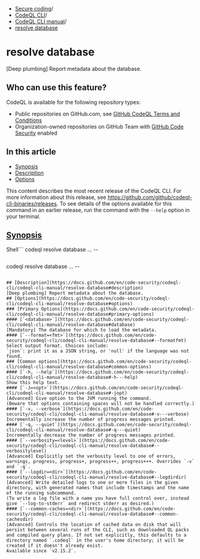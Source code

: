   * [Secure coding](https://docs.github.com/en/code-security "Secure coding")/
  * [CodeQL CLI](https://docs.github.com/en/code-security/codeql-cli "CodeQL CLI")/
  * [CodeQL CLI manual](https://docs.github.com/en/code-security/codeql-cli/codeql-cli-manual "CodeQL CLI manual")/
  * [resolve database](https://docs.github.com/en/code-security/codeql-cli/codeql-cli-manual/resolve-database "resolve database")


# resolve database
[Deep plumbing] Report metadata about the database.
## Who can use this feature?
CodeQL is available for the following repository types:
  * Public repositories on GitHub.com, see [GitHub CodeQL Terms and Conditions](https://github.com/github/codeql-cli-binaries/blob/main/LICENSE.md)
  * Organization-owned repositories on GitHub Team with [GitHub Code Security](https://docs.github.com/en/get-started/learning-about-github/about-github-advanced-security) enabled


## In this article
  * [Synopsis](https://docs.github.com/en/code-security/codeql-cli/codeql-cli-manual/resolve-database#synopsis)
  * [Description](https://docs.github.com/en/code-security/codeql-cli/codeql-cli-manual/resolve-database#description)
  * [Options](https://docs.github.com/en/code-security/codeql-cli/codeql-cli-manual/resolve-database#options)


This content describes the most recent release of the CodeQL CLI. For more information about this release, see <https://github.com/github/codeql-cli-binaries/releases>.
To see details of the options available for this command in an earlier release, run the command with the `--help` option in your terminal.
## [Synopsis](https://docs.github.com/en/code-security/codeql-cli/codeql-cli-manual/resolve-database#synopsis)
Shell```
codeql resolve database <options>... -- <database>

```
```
codeql resolve database <options>... -- <database>

```

## [Description](https://docs.github.com/en/code-security/codeql-cli/codeql-cli-manual/resolve-database#description)
[Deep plumbing] Report metadata about the database.
## [Options](https://docs.github.com/en/code-security/codeql-cli/codeql-cli-manual/resolve-database#options)
### [Primary Options](https://docs.github.com/en/code-security/codeql-cli/codeql-cli-manual/resolve-database#primary-options)
#### [`<database>`](https://docs.github.com/en/code-security/codeql-cli/codeql-cli-manual/resolve-database#database)
[Mandatory] The database for which to load the metadata.
#### [`--format=<fmt>`](https://docs.github.com/en/code-security/codeql-cli/codeql-cli-manual/resolve-database#--formatfmt)
Select output format. Choices include:
`json`: print it as a JSON string, or 'null' if the language was not found.
### [Common options](https://docs.github.com/en/code-security/codeql-cli/codeql-cli-manual/resolve-database#common-options)
#### [`-h, --help`](https://docs.github.com/en/code-security/codeql-cli/codeql-cli-manual/resolve-database#-h---help)
Show this help text.
#### [`-J=<opt>`](https://docs.github.com/en/code-security/codeql-cli/codeql-cli-manual/resolve-database#-jopt)
[Advanced] Give option to the JVM running the command.
(Beware that options containing spaces will not be handled correctly.)
#### [`-v, --verbose`](https://docs.github.com/en/code-security/codeql-cli/codeql-cli-manual/resolve-database#-v---verbose)
Incrementally increase the number of progress messages printed.
#### [`-q, --quiet`](https://docs.github.com/en/code-security/codeql-cli/codeql-cli-manual/resolve-database#-q---quiet)
Incrementally decrease the number of progress messages printed.
#### [`--verbosity=<level>`](https://docs.github.com/en/code-security/codeql-cli/codeql-cli-manual/resolve-database#--verbositylevel)
[Advanced] Explicitly set the verbosity level to one of errors, warnings, progress, progress+, progress++, progress+++. Overrides `-v` and `-q`.
#### [`--logdir=<dir>`](https://docs.github.com/en/code-security/codeql-cli/codeql-cli-manual/resolve-database#--logdirdir)
[Advanced] Write detailed logs to one or more files in the given directory, with generated names that include timestamps and the name of the running subcommand.
(To write a log file with a name you have full control over, instead give `--log-to-stderr` and redirect stderr as desired.)
#### [`--common-caches=<dir>`](https://docs.github.com/en/code-security/codeql-cli/codeql-cli-manual/resolve-database#--common-cachesdir)
[Advanced] Controls the location of cached data on disk that will persist between several runs of the CLI, such as downloaded QL packs and compiled query plans. If not set explicitly, this defaults to a directory named `.codeql` in the user's home directory; it will be created if it doesn't already exist.
Available since `v2.15.2`.
